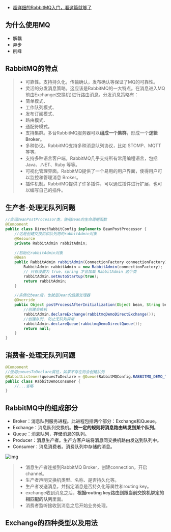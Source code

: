 - [超详细的RabbitMQ入门，看这篇就够了](https://zhuanlan.zhihu.com/p/163790007)

## 为什么使用MQ

- 解耦
- 异步
- 削峰

## **RabbitMQ的特点**

>- 可靠性。支持持久化，传输确认，发布确认等保证了MQ的可靠性。
>- 灵活的分发消息策略。这应该是RabbitMQ的一大特点。在消息进入MQ前由Exchange(交换机)进行路由消息。分发消息策略有：
>  - 简单模式、
>  - 工作队列模式、
>  - 发布订阅模式、
>  - 路由模式、
>  - 通配符模式。
>- 支持集群。多台RabbitMQ服务器可以**组成一个集群**，形成一个**逻辑Broker**。
>- 多种协议。RabbitMQ支持多种消息队列协议，比如 STOMP、MQTT 等等。
>- 支持多种语言客户端。RabbitMQ几乎支持所有常用编程语言，包括 Java、.NET、Ruby 等等。
>- 可视化管理界面。RabbitMQ提供了一个易用的用户界面，使得用户可以监控和管理消息 Broker。
>- 插件机制。RabbitMQ提供了许多插件，可以通过插件进行扩展，也可以编写自己的插件。

## 生产者-处理无队列问题

```java
//实现BeanPostProcessor类，使用Bean的生命周期函数
@Component
public class DirectRabbitConfig implements BeanPostProcessor {
    //这是创建交换机和队列用的rabbitAdmin对象
    @Resource
    private RabbitAdmin rabbitAdmin;
    
    //初始化rabbitAdmin对象
    @Bean
    public RabbitAdmin rabbitAdmin(ConnectionFactory connectionFactory) {
        RabbitAdmin rabbitAdmin = new RabbitAdmin(connectionFactory);
        // 只有设置为 true，spring 才会加载 RabbitAdmin 这个类
        rabbitAdmin.setAutoStartup(true);
        return rabbitAdmin;
    }
    
    //实例化bean后，也就是Bean的后置处理器
    @Override
    public Object postProcessAfterInitialization(Object bean, String beanName) throws BeansException {
        //创建交换机
        rabbitAdmin.declareExchange(rabbitmqDemoDirectExchange());
        //创建队列, 防止无队列异常
        rabbitAdmin.declareQueue(rabbitmqDemoDirectQueue());
        return null;
    }
}
```

## 消费者-处理无队列问题

```java
@Component
//使用queuesToDeclare属性，如果不存在则会创建队列
@RabbitListener(queuesToDeclare = @Queue(RabbitMQConfig.RABBITMQ_DEMO_TOPIC))
public class RabbitDemoConsumer {
    //...省略
}
```

## **RabbitMQ中的组成部分**

- Broker：消息队列服务进程。此进程包括两个部分：Exchange和Queue。
- Exchange：消息队列交换机。**按一定的规则将消息路由转发到某个队列**。
- Queue：消息队列，存储消息的队列。
- Producer：消息生产者。生产方客户端将消息同交换机路由发送到队列中。
- Consumer：消息消费者。消费队列中存储的消息。

![img](https://pic3.zhimg.com/80/v2-2a75ca674c5fb43ce136bae5496b1c4e_1440w.jpg)

> - 消息生产者连接到RabbitMQ Broker，创建connection，开启channel。
> - 生产者声明交换机类型、名称、是否持久化等。
> - 生产者发送消息，并指定消息是否持久化等属性和routing key。
> - exchange收到消息之后，**根据routing key路由到跟当前交换机绑定的相匹配的队列**里面。
> - 消费者监听接收到消息之后开始业务处理。

## **Exchange的四种类型以及用法**